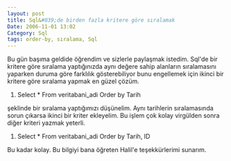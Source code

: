 ```yaml
---
layout: post
title: Sql&#039;de birden fazla kritere göre sıralamak
Date: 2006-11-01 13:02
Category: Sql
tags: order-by, sıralama, Sql
---
```


Bu gün başıma geldide öğrendim ve sizlerle paylaşmak istedim. Sql'de bir
kritere göre sıralama yaptığınızda aynı değere sahip alanların
sıralamasını yaparken duruma göre farklılık gösterebiliyor bunu
engellemek için ikinci bir kritere göre sıralama yapmak en güzel
çözüm.

1.  Select * From veritabani_adi Order by Tarih

şeklinde bir sıralama yaptığımızı düşünelim. Aynı tarihlerin
sıralamasında sorun çıkarsa ikinci bir kriter ekleyelim. Bu işlem çok
kolay virgülden sonra diğer kriteri yazmak yeterli.

1.  Select * From veritabani_adi Order by Tarih, ID

Bu kadar kolay. Bu bilgiyi bana öğreten Halil'e teşekkürlerimi sunarım.


